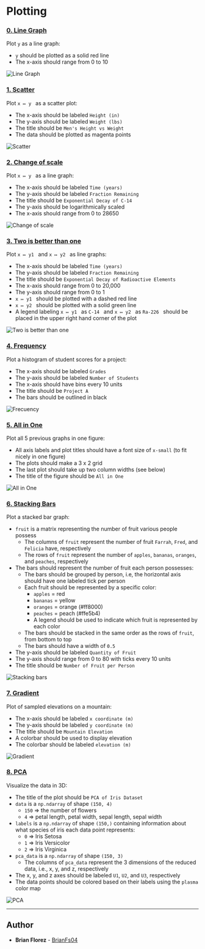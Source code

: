 # Plotting

### [0. Line Graph](./0-line.py)
Plot `y` as a line graph:
* `y` should be plotted as a solid red line
* The x-axis should range from 0 to 10

![Line Graph](https://i.ibb.co/r4XMJwd/Line-Graph.png)

### [1. Scatter](./1-scatter.py)
Plot `x ↦ y ` as a scatter plot:
* The x-axis should be labeled `Height (in)`
* The y-axis should be labeled `Weight (lbs)`
* The title should be `Men's Height vs Weight`
* The data should be plotted as magenta points

![Scatter](https://i.ibb.co/TgH0NQS/Scatter.png)

### [2. Change of scale](./2-change_scale.py)
Plot `x ↦ y ` as a line graph:
* The x-axis should be labeled `Time (years)`
* The y-axis should be labeled `Fraction Remaining`
* The title should be `Exponential Decay of C-14`
* The y-axis should be logarithmically scaled
* The x-axis should range from 0 to 28650

![Change of scale](https://i.ibb.co/SVk3Cpf/Change-of-scale.png)


### [3. Two is better than one](./3-two.py)
Plot `x ↦ y1 ` and `x ↦ y2 ` as line graphs:
* The x-axis should be labeled `Time (years)`
* The y-axis should be labeled `Fraction Remaining`
* The title should be `Exponential Decay of Radioactive Elements`
* The x-axis should range from 0 to 20,000
* The y-axis should range from 0 to 1
* `x ↦ y1 ` should be plotted with a dashed red line
* `x ↦ y2 ` should be plotted with a solid green line
* A legend labeling `x ↦ y1 ` as `C-14 ` and `x ↦ y2 ` as `Ra-226 ` should be placed in the upper right hand corner of the plot

![Two is better than one](https://i.ibb.co/C5gwVkH/Two-better-than-one.png)


### [4. Frequency](./4-frequency.py)
Plot a histogram of student scores for a project:
* The x-axis should be labeled `Grades`
* The y-axis should be labeled `Number of Students`
* The x-axis should have bins every 10 units
* The title should be `Project A`
* The bars should be outlined in black

![Frecuency](https://i.ibb.co/cw0zG33/Frequency.png)

### [5. All in One](./5-all_in_one.py)
Plot all 5 previous graphs in one figure:
* All axis labels and plot titles should have a font size of `x-small` (to fit nicely in one figure)
* The plots should make a 3 x 2 grid
* The last plot should take up two column widths (see below)
* The title of the figure should be `All in One`

![All in One](https://i.ibb.co/ZTHfDtR/All-in-One.png)

### [6. Stacking Bars](./6-bars.py)
Plot a stacked bar graph:

* `fruit` is a matrix representing the number of fruit various people possess
  * The columns of `fruit` represent the number of fruit `Farrah`, `Fred`, and `Felicia` have, respectively
  * The rows of `fruit` represent the number of `apples`, `bananas`, `oranges`, and `peaches`, respectively
* The bars should represent the number of fruit each person possesses:
  * The bars should be grouped by person, i.e, the horizontal axis should have one labeled tick per person
  * Each fruit should be represented by a specific color:
    * `apples` = red
    * `bananas` = yellow
    * `oranges` = orange (#ff8000)
    * `peaches` = peach (#ffe5b4)
    * A legend should be used to indicate which fruit is represented by each color
  * The bars should be stacked in the same order as the rows of `fruit`, from bottom to top
  * The bars should have a width of `0.5`
* The y-axis should be labeled `Quantity of Fruit`
* The y-axis should range from 0 to 80 with ticks every 10 units
* The title should be `Number of Fruit per Person`

![Stacking bars](https://i.ibb.co/VwN75XX/Stacking-bars.png)

### [7. Gradient](./100-gradient.py)
Plot of sampled elevations on a mountain:
* The x-axis should be labeled `x coordinate (m)`
* The y-axis should be labeled `y coordinate (m)`
* The title should be `Mountain Elevation`
* A colorbar should be used to display elevation
* The colorbar should be labeled `elevation (m)`

![Gradient](https://i.ibb.co/tQ0Pq9z/Gradient.png)

### [8. PCA](./101-pca.py)
Visualize the data in 3D:
* The title of the plot should be `PCA of Iris Dataset`
* `data` is a `np.ndarray` of shape `(150, 4)`
   * `150` => the number of flowers
   * `4` => petal length, petal width, sepal length, sepal width
* `labels` is a `np.ndarray` of shape `(150,)` containing information about what species of iris each data point represents:
   * `0` => Iris Setosa
   * `1` => Iris Versicolor
   * `2` => Iris Virginica
* `pca_data` is a `np.ndarray` of shape `(150, 3)`
  * The columns of `pca_data` represent the 3 dimensions of the reduced data, i.e., x, y, and z, respectively
* The x, y, and z axes should be labeled `U1`, `U2`, and `U3`, respectively
* The data points should be colored based on their labels using the `plasma` color map

![PCA](https://i.ibb.co/6cKBfHt/PCA.png)

---
## Author
* **Brian Florez** - [BrianFs04](https://github.com/BrianFs04)

